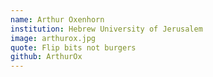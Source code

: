 ```yaml
---
name: Arthur Oxenhorn
institution: Hebrew University of Jerusalem
image: arthurox.jpg
quote: Flip bits not burgers
github: ArthurOx
---
```

